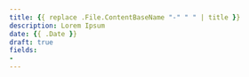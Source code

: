 ```yaml
---
title: {{ replace .File.ContentBaseName "-" " " | title }}
description: Lorem Ipsum
date: {{ .Date }}
draft: true
fields:
-
---
```

